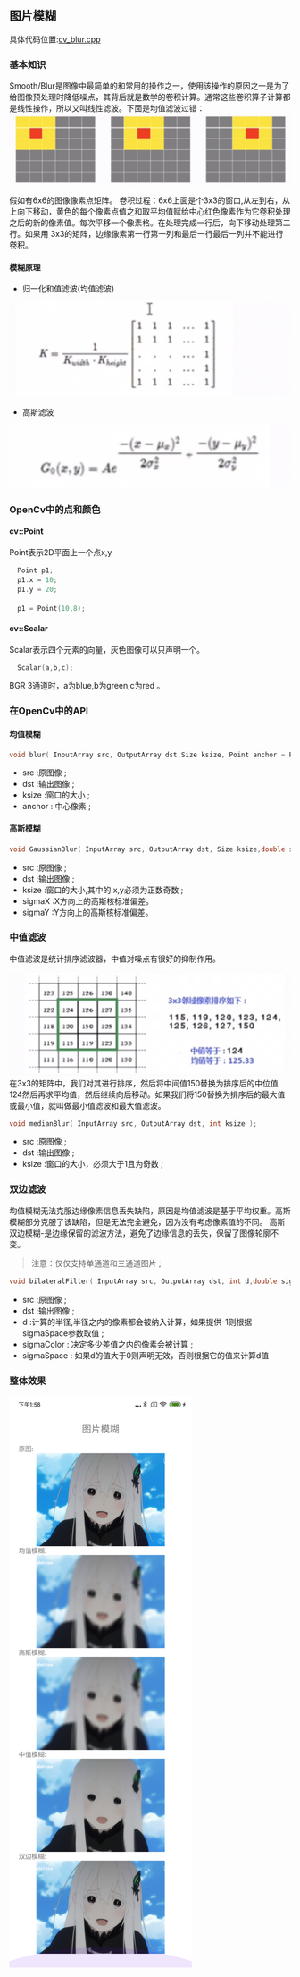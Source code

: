 ## 图片模糊

  具体代码位置:[cv_blur.cpp](../app/src/main/cpp/effects/blur/cv_blur.cpp)

### 基本知识

  Smooth/Blur是图像中最简单的和常用的操作之一，使用该操作的原因之一是为了给图像预处理时降低噪点，其背后就是数学的卷积计算。通常这些卷积算子计算都是线性操作，所以又叫线性滤波。下面是均值滤波过错：
![avatar](../images/blur.png)

  假如有6x6的图像像素点矩阵。
  卷积过程：6x6上面是个3x3的窗口,从左到右，从上向下移动，黄色的每个像素点值之和取平均值赋给中心红色像素作为它卷积处理之后的新的像素值。每次平移一个像素格。在处理完成一行后，向下移动处理第二行。如果用
3x3的矩阵，边缘像素第一行第一列和最后一行最后一列并不能进行卷积。

#### 模糊原理

 - 归一化和值滤波(均值滤波)

![avatar](../images/blur1.png)

 - 高斯滤波

![avatar](../images/blur2.png)

### OpenCv中的点和颜色

#### cv::Point

  Point表示2D平面上一个点x,y

```c++
  Point p1;
  p1.x = 10;
  p1.y = 20;

  p1 = Point(10,8);
```
#### cv::Scalar

  Scalar表示四个元素的向量，灰色图像可以只声明一个。

```c++
  Scalar(a,b,c);
```
  BGR 3通道时，a为blue,b为green,c为red 。

###

### 在OpenCv中的API

#### 均值模糊

```c++
void blur( InputArray src, OutputArray dst,Size ksize, Point anchor = Point(-1,-1),int borderType = BORDER_DEFAULT );
```
 - src :原图像 ;
 - dst :输出图像 ;
 - ksize :窗口的大小 ;
 - anchor : 中心像素 ;

#### 高斯模糊

```c++
void GaussianBlur( InputArray src, OutputArray dst, Size ksize,double sigmaX, double sigmaY = 0,int borderType = BORDER_DEFAULT );
```
 - src :原图像 ;
 - dst :输出图像 ;
 - ksize :窗口的大小,其中的 x,y必须为正数奇数 ;
 - sigmaX :X方向上的高斯核标准偏差。
 - sigmaY :Y方向上的高斯核标准偏差。

### 中值滤波

  中值滤波是统计排序滤波器，中值对噪点有很好的抑制作用。

![avatar](../images/blur3.png)
  在3x3的矩阵中，我们对其进行排序，然后将中间值150替换为排序后的中位值124然后再求平均值，然后继续向后移动。如果我们将150替换为排序后的最大值或最小值，就叫做最小值滤波和最大值滤波。

```c++
void medianBlur( InputArray src, OutputArray dst, int ksize );
```
 - src :原图像 ;
 - dst :输出图像 ;
 - ksize :窗口的大小，必须大于1且为奇数 ;

### 双边滤波

  均值模糊无法克服边缘像素信息丢失缺陷，原因是均值滤波是基于平均权重。高斯模糊部分克服了该缺陷，但是无法完全避免，因为没有考虑像素值的不同。
高斯双边模糊-是边缘保留的滤波方法，避免了边缘信息的丢失，保留了图像轮廓不变。

> 注意：仅仅支持单通道和三通道图片 ;

```c++
void bilateralFilter( InputArray src, OutputArray dst, int d,double sigmaColor, double sigmaSpace,int borderType = BORDER_DEFAULT );
```
 - src :原图像 ;
 - dst :输出图像 ;
 - d :计算的半径,半径之内的像素都会被纳入计算，如果提供-1则根据sigmaSpace参数取值 ;
 - sigmaColor : 决定多少差值之内的像素会被计算 ;
 - sigmaSpace : 如果d的值大于0则声明无效，否则根据它的值来计算d值

### 整体效果

![avatar](../images/blur.4.png)

